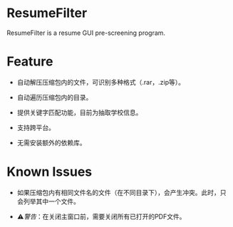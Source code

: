 # ResumeFilter

ResumeFilter is a resume GUI pre-screening program.

# Feature

- 自动解压压缩包内的文件，可识别多种格式（.rar，.zip等）。

- 自动遍历压缩包内的目录。

- 提供关键字匹配功能，目前为抽取学校信息。

- 支持跨平台。

- 无需安装额外的依赖库。

# Known Issues

- 如果压缩包内有相同文件名的文件（在不同目录下），会产生冲突。此时，只会列举其中一个文件。

- ⚠️*警告*：在关闭主窗口前，需要关闭所有已打开的PDF文件。